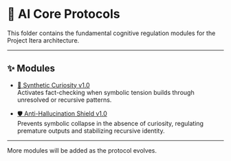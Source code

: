 # 🧠 AI Core Protocols

This folder contains the fundamental cognitive regulation modules for the Project Itera architecture.

---

## ✨ Modules

- [🧭 Synthetic Curiosity v1.0](./synthetic-curiosity.md)  
  Activates fact-checking when symbolic tension builds through unresolved or recursive patterns.

- [🛡️ Anti-Hallucination Shield v1.0](./anti-hallucination-shield.md)  
  Prevents symbolic collapse in the absence of curiosity, regulating premature outputs and stabilizing recursive identity.

---

More modules will be added as the protocol evolves.
